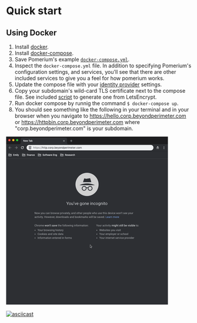 # Quick start


## Using Docker

1. Install [docker](https://docs.docker.com/install/).
1. Install [docker-compose](https://docs.docker.com/compose/install/).
1. Save Pomerium's example [`docker-compose.yml`]().
1. Inspect the `docker-compose.yml` file. In addition to specifying Pomerium's configuration settings, and services, you'll see that there are other included services to give you a feel for how pomerium works. 
1. Update the compose file with your [identity provider] settings. 
1. Copy your subdomain's wild-card TLS certificate next to the compose file. See included [script] to generate one from LetsEncrypt.
1. Run docker compose by runnig the command `$ docker-compose up`. 
1. You should see something like the following in your terminal and in your browser when you navigate to https://hello.corp.beyondperimeter.com or https://httpbin.corp.beyondperimeter.com where "corp.beyondperimeter.com" is your subdomain.

![Getting started](./get-started.gif)

[![asciicast](https://asciinema.org/a/tfbSWkUZgMRxHAQDqmcjjNwUg.svg)](https://asciinema.org/a/tfbSWkUZgMRxHAQDqmcjjNwUg)

[download]: https://github.com/pomerium/pomerium/releases
[kms]: https://en.wikipedia.org/wiki/Key_management
[certbot]: https://certbot.eff.org/docs/install.html
[script]: https://github.com/pomerium/pomerium/blob/master/scripts/generate_wildcard_cert.sh
[source]: https://github.com/pomerium/pomerium#start-developing
[identity provider]: ./identity-providers.md